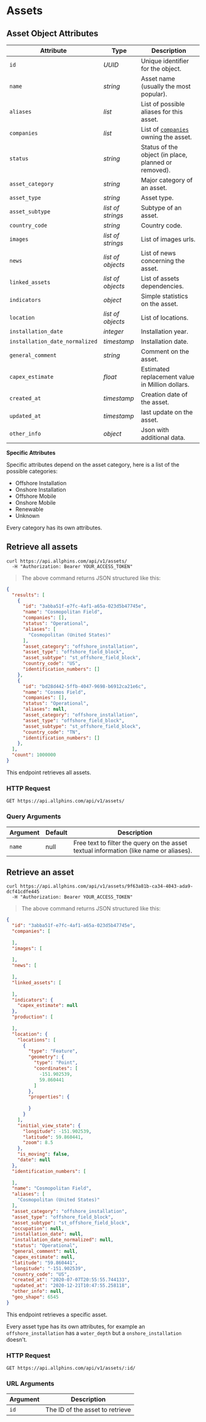 # Assets

## Asset Object Attributes

Attribute | Type | Description
--------- | ------- | -----------
`id` | *UUID* | Unique identifier for the object.
`name` | *string* | Asset name (usually the most popular).
`aliases` | *list* | List of possible aliases for this asset.
`companies` | *list* | List of [`companies`](#companies) owning the asset.
`status` | *string* | Status of the object (in place, planned or removed).
`asset_category` | *string* | Major category of an asset.
`asset_type` | *string* | Asset type.
`asset_subtype` | *list of strings* | Subtype of an asset.
`country_code` | *string* | Country code.
`images` | *list of strings* | List of images urls.
`news` | *list of objects* | List of news concerning the asset.
`linked_assets` | *list of objects* | List of assets dependencies.
`indicators` | *object* | Simple statistics on the asset.
`location` | *list of objects* | List of locations.
`installation_date` | *integer* | Installation year.
`installation_date_normalized` | *timestamp* | Installation date.
`general_comment` | *string* | Comment on the asset.
`capex_estimate` | *float* | Estimated replacement value in Million dollars.
`created_at` | *timestamp* | Creation date of the asset.
`updated_at` | *timestamp* | last update on the asset.
`other_info` | *object* | Json with additional data.


**Specific Attributes**

Specific attributes depend on the asset category, here is a list of the possible categories:

* Offshore Installation
* Onshore Installation
* Offshore Mobile
* Onshore Mobile
* Renewable
* Unknown

Every category has its own attributes.

## Retrieve all assets

```shell
curl https://api.allphins.com/api/v1/assets/
  -H "Authorization: Bearer YOUR_ACCESS_TOKEN"
```

> The above command returns JSON structured like this:

```json
{
  "results": [
    {
      "id": "3abba51f-e7fc-4af1-a65a-023d5b47745e",
      "name": "Cosmopolitan Field",
      "companies": [],
      "status": "Operational",
      "aliases": [
        "Cosmopolitan (United States)"
      ],
      "asset_category": "offshore_installation",
      "asset_type": "offshore_field_block",
      "asset_subtype": "st_offshore_field_block",
      "country_code": "US",
      "identification_numbers": []
    },
    {
      "id": "bd28d442-5ffb-4047-9698-b6912ca21e6c",
      "name": "Cosmos Field",
      "companies": [],
      "status": "Operational",
      "aliases": null,
      "asset_category": "offshore_installation",
      "asset_type": "offshore_field_block",
      "asset_subtype": "st_offshore_field_block",
      "country_code": "TN",
      "identification_numbers": []
    },
  ],
  "count": 1000000
}
```

This endpoint retrieves all assets.

### HTTP Request

`GET https://api.allphins.com/api/v1/assets/`

### Query Arguments

Argument | Default | Description
--------- | ------- | -----------
`name` | null | Free text to filter the query on the asset textual information (like name or aliases).


## Retrieve an asset

```shell
curl https://api.allphins.com/api/v1/assets/9f63a81b-ca34-4043-ada9-dcf41cdfe445
  -H "Authorization: Bearer YOUR_ACCESS_TOKEN"
```

> The above command returns JSON structured like this:

```json
{
  "id": "3abba51f-e7fc-4af1-a65a-023d5b47745e",
  "companies": [
    
  ],
  "images": [
    
  ],
  "news": [
    
  ],
  "linked_assets": [
    
  ],
  "indicators": {
    "capex_estimate": null
  },
  "production": [
    
  ],
  "location": {
    "locations": [
      {
        "type": "Feature",
        "geometry": {
          "type": "Point",
          "coordinates": [
            -151.902539,
            59.860441
          ]
        },
        "properties": {
          
        }
      }
    ],
    "initial_view_state": {
      "longitude": -151.902539,
      "latitude": 59.860441,
      "zoom": 8.5
    },
    "is_moving": false,
    "date": null
  },
  "identification_numbers": [
    
  ],
  "name": "Cosmopolitan Field",
  "aliases": [
    "Cosmopolitan (United States)"
  ],
  "asset_category": "offshore_installation",
  "asset_type": "offshore_field_block",
  "asset_subtype": "st_offshore_field_block",
  "occupation": null,
  "installation_date": null,
  "installation_date_normalized": null,
  "status": "Operational",
  "general_comment": null,
  "capex_estimate": null,
  "latitude": "59.860441",
  "longitude": "-151.902539",
  "country_code": "US",
  "created_at": "2020-07-07T20:55:55.744133",
  "updated_at": "2020-12-21T10:47:55.258118",
  "other_info": null,
  "geo_shape": 6545
}
```

This endpoint retrieves a specific asset.

<aside class="warning">Every asset type has its own attributes, for example an <code>offshore_installation</code> has a <code>water_depth</code> but a <code>onshore_installation</code> doesn't.</aside>

### HTTP Request

`GET https://api.allphins.com/api/v1/assets/:id/`

### URL Arguments

Argument | Description
--------- | -----------
`id` | The ID of the asset to retrieve
